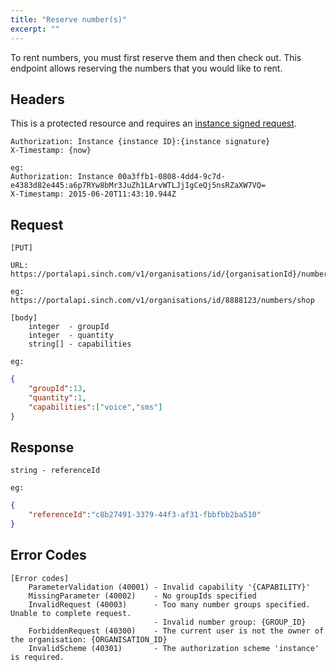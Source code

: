 ```yaml
---
title: "Reserve number(s)"
excerpt: ""
---
```

To rent numbers, you must first reserve them and then check out. This endpoint allows reserving the numbers that you would like to rent.

## Headers

This is a protected resource and requires an [instance signed request](doc:authorization#section-instance-signed-request).

    Authorization: Instance {instance ID}:{instance signature}
    X-Timestamp: {now}
    
    eg:
    Authorization: Instance 00a3ffb1-0808-4dd4-9c7d-e4383d82e445:a6p7RYw8bMr3JuZh1LArvWTLJjIgCeQj5nsRZaXW7VQ=
    X-Timestamp: 2015-06-20T11:43:10.944Z

## Request

    [PUT]
    
    URL:
    https://portalapi.sinch.com/v1/organisations/id/{organisationId}/numbers/shop
    
    eg:
    https://portalapi.sinch.com/v1/organisations/id/8888123/numbers/shop

    [body]
        integer  - groupId
        integer  - quantity
        string[] - capabilities 
    
    eg:

```json
{
    "groupId":13,
    "quantity":1,
    "capabilities":["voice","sms"]
}
```
## Response

    string - referenceId
    
    eg:

```json
{
    "referenceId":"c8b27491-3379-44f3-af31-fbbfbb2ba510"
}
```
## Error Codes

    [Error codes]
        ParameterValidation (40001) - Invalid capability '{CAPABILITY}'
        MissingParameter (40002)    - No groupIds specified
        InvalidRequest (40003)      - Too many number groups specified.  Unable to complete request.
                                    - Invalid number group: {GROUP_ID}
        ForbiddenRequest (40300)    - The current user is not the owner of the organisation: {ORGANISATION_ID}
        InvalidScheme (40301)       - The authorization scheme 'instance' is required.